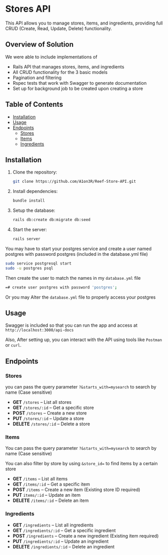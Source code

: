 # Stores API

This API allows you to manage stores, items, and ingredients, providing full CRUD (Create, Read, Update, Delete) functionality.

## Overview of Solution
 We were able to include implementations of
 - Rails API that manages stores, items, and ingredients
 - All CRUD functionality for the 3 basic models
 - Pagination and filtering
 - Rspec tests that work with Swagger to generate documentation
 - Set up for background job to be created upon creating a store

## Table of Contents
- [Installation](#installation)
- [Usage](#usage)
- [Endpoints](#endpoints)
  - [Stores](#stores)
  - [Items](#items)
  - [Ingredients](#ingredients)

## Installation
1. Clone the repository:
   ```bash
   git clone https://github.com/A1on3R/Reef-Store-API.git
   
2. Install dependencies:
   ```bash
   bundle install
   
3. Setup the database:
   ```bash
   rails db:create db:migrate db:seed
   
4. Start the server:
   ```bash
   rails server
   
You may have to start your postgres service and create a user named postgres with password postgres (included in the database.yml file)
```bash
sudo service postgresql start
sudo -u postgres psql
```
Then create the user to match the names in my `database.yml` file
```bash
=# create user postgres with password 'postgres';

```
Or you may Alter the `database.yml` file to properly access your postgres

## Usage
Swagger is included so that you can run the app and access at `http://localhost:3000/api-docs`

Also, After setting up, you can interact with the API using tools like `Postman` or `curl`.

## Endpoints

### Stores
you can pass the query parameter `?&starts_with=mysearch` to search by name (Case sensitive)
- **GET** `/stores` – List all stores
- **GET** `/stores/:id` – Get a specific store
- **POST** `/stores` – Create a new store
- **PUT** `/stores/:id` – Update a store
- **DELETE** `/stores/:id` – Delete a store

### Items
You can pass the query parameter `?&starts_with=mysearch` to search by name (Case sensitive)

You can also filter by store by using `&store_id=` to find items by a certain store
- **GET** `/items` – List all items
- **GET** `/items/:id` – Get a specific item
- **POST** `/items` – Create a new item (Existing store ID required)
- **PUT** `items/:id` – Update an item
- **DELETE** `/items/:id` – Delete an item

### Ingredients
- **GET** `/ingredients` – List all ingredients
- **GET** `/ingredients/:id` – Get a specific ingredient
- **POST** `/ingredients` – Create a new ingredient (Existing item required)
- **PUT** `/ingredients/:id` – Update an ingredient
- **DELETE** `/ingredients/:id` – Delete an ingredient
